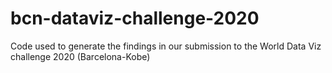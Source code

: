 # bcn-dataviz-challenge-2020
Code used to generate the findings in our submission to the World Data Viz challenge 2020 (Barcelona-Kobe)
